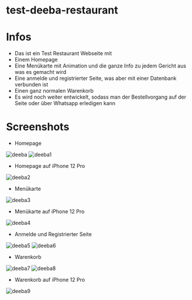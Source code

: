 # test-deeba-restaurant

# Infos
* Das ist ein Test Restaurant Webseite mit
* Einem Homepage
* Eine Menükarte mit Animation und die ganze Info zu jedem Gericht aus was es gemacht wird
* Eine anmelde und registrierter Seite, was aber mit einer Datenbank verbunden ist
* Einen ganz normalen Warenkorb
* Es wird noch weiter entwickelt, sodass man der Bestellvorgang auf der Seite oder über Whatsapp erledigen kann

# Screenshots
* Homepage

![deeba](https://github.com/Iftirana/test-deeba-restaurant/assets/127227435/d508fc20-d311-40ae-afa7-9a5cb20d5ae6)
![deeba1](https://github.com/Iftirana/test-deeba-restaurant/assets/127227435/8f7ea17f-25f5-414e-b0ca-99c7e9091b20)

* Homepage auf iPhone 12 Pro

![deeba2](https://github.com/Iftirana/test-deeba-restaurant/assets/127227435/f61ebef5-cfaa-4d98-8e34-94384c8c41a6)

* Menükarte

![deeba3](https://github.com/Iftirana/test-deeba-restaurant/assets/127227435/0bc291a2-ee64-49f6-bd16-17289e847f3f)

* Menükarte auf iPhone 12 Pro

![deeba4](https://github.com/Iftirana/test-deeba-restaurant/assets/127227435/115c2281-5081-43f1-81f4-e1925ebd49ae)

* Anmelde und Registrierter Seite

![deeba5](https://github.com/Iftirana/test-deeba-restaurant/assets/127227435/9dbdf149-222c-46e0-aa10-0d475225699d) ![deeba6](https://github.com/Iftirana/test-deeba-restaurant/assets/127227435/fd826ee0-853e-4a17-9acf-6184b4495e92)

* Warenkorb

![deeba7](https://github.com/Iftirana/test-deeba-restaurant/assets/127227435/ffbb0725-f634-4e55-9ab1-c30d054ae601)
![deeba8](https://github.com/Iftirana/test-deeba-restaurant/assets/127227435/43510bc0-2b8d-4689-b94d-2a1e43b338ba)

* Warenkorb auf iPhone 12 Pro

![deeba9](https://github.com/Iftirana/test-deeba-restaurant/assets/127227435/9a814ea0-db02-4a83-b306-d946685874ab)

